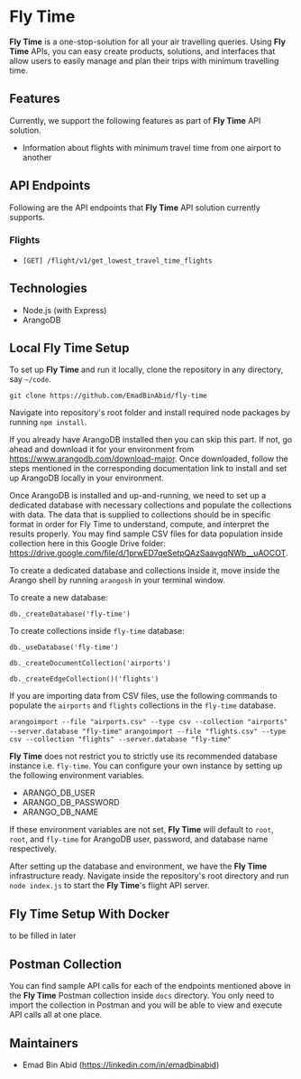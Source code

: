 # Fly Time

**Fly Time** is a one-stop-solution for all your air travelling queries. Using **Fly Time** APIs, you can easy create products, solutions, and interfaces that allow users to easily manage and plan their trips with minimum travelling time. 

## Features
Currently, we support the following features as part of **Fly Time** API solution.
- Information about flights with minimum travel time from one airport to another

## API Endpoints
Following are the API endpoints that **Fly Time** API solution currently supports.

### Flights
- `[GET] /flight/v1/get_lowest_travel_time_flights`

## Technologies
- Node.js (with Express)
- ArangoDB

## Local Fly Time Setup
To set up **Fly Time** and run it locally, clone the repository in any directory, say `~/code`.

`git clone https://github.com/EmadBinAbid/fly-time`

Navigate into repository's root folder and install required node packages by running `npm install`.

If you already have ArangoDB installed then you can skip this part. If not, go ahead and download it for your environment from https://www.arangodb.com/download-major. Once downloaded, follow the steps mentioned in the corresponding documentation link to install and set up ArangoDB locally in your environment. 

Once ArangoDB is installed and up-and-running, we need to set up a dedicated database with necessary collections and populate the collections with data. The data that is supplied to collections should be in specific format in order for Fly Time to understand, compute, and interpret the results properly. You may find sample CSV files for data population inside collection here in this Google Drive folder: https://drive.google.com/file/d/1prwED7qeSetpQAzSaavgqNWb__uAOCOT.

To create a dedicated database and collections inside it, move inside the Arango shell by running   `arangosh` in your terminal window. 

To create a new database:

`db._createDatabase('fly-time')`

To create collections inside `fly-time` database:

`db._useDatabase('fly-time')`

`db._createDocumentCollection('airports')`

`db._createEdgeCollection()('flights')`

If you are importing data from CSV files, use the following commands to populate the `airports` and `flights` collections in the `fly-time` database. 

`arangoimport --file "airports.csv" --type csv --collection "airports" --server.database "fly-time"`
`arangoimport --file "flights.csv" --type csv --collection "flights" --server.database "fly-time"`

**Fly Time** does not restrict you to strictly use its recommended database instance i.e. `fly-time`. You can configure your own instance by setting up the following environment variables.

- ARANGO_DB_USER
- ARANGO_DB_PASSWORD
- ARANGO_DB_NAME

If these environment variables are not set, **Fly Time** will default to `root`, `root`, and `fly-time` for ArangoDB user, password, and database name respectively. 

After setting up the database and environment, we have the **Fly Time** infrastructure ready. Navigate inside the repository's root directory and run `node index.js` to start the **Fly Time**'s flight API server.

## Fly Time Setup With Docker
to be filled in later

## Postman Collection
You can find sample API calls for each of the endpoints mentioned above in the **Fly Time** Postman collection inside `docs` directory. You only need to import the collection in Postman and you will be able to view and execute API calls all at one place.

## Maintainers
- Emad Bin Abid (https://linkedin.com/in/emadbinabid)